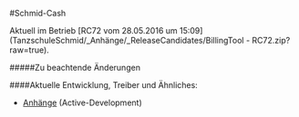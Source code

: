 #Schmid-Cash

Aktuell im Betrieb [RC72 vom 28.05.2016 um 15:09](TanzschuleSchmid/_Anhänge/_ReleaseCandidates/BillingTool - RC72.zip?raw=true).

#####Zu beachtende Änderungen

####Aktuelle Entwicklung, Treiber und Ähnliches:
* [Anhänge](https://github.com/cssack/ProjectSchmid/tree/Active-Development/TanzschuleSchmid/_Anh%C3%A4nge) (Active-Development)
